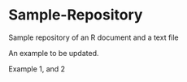 # Sample-Repository
Sample repository of an R document and a text file

An example to be updated.

Example 1, and 2